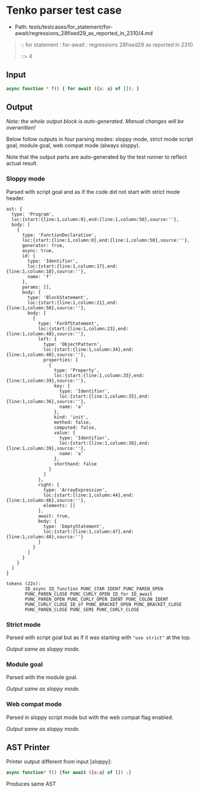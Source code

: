 # Tenko parser test case

- Path: tests/testcases/for_statement/for-await/regressions_28fixed29_as_reported_in_2310/4.md

> :: for statement : for-await : regressions 28fixed29 as reported in 2310
>
> ::> 4

## Input

`````js
async function * f() { for await ({a: a} of []); }
`````

## Output

_Note: the whole output block is auto-generated. Manual changes will be overwritten!_

Below follow outputs in four parsing modes: sloppy mode, strict mode script goal, module goal, web compat mode (always sloppy).

Note that the output parts are auto-generated by the test runner to reflect actual result.

### Sloppy mode

Parsed with script goal and as if the code did not start with strict mode header.

`````
ast: {
  type: 'Program',
  loc:{start:{line:1,column:0},end:{line:1,column:50},source:''},
  body: [
    {
      type: 'FunctionDeclaration',
      loc:{start:{line:1,column:0},end:{line:1,column:50},source:''},
      generator: true,
      async: true,
      id: {
        type: 'Identifier',
        loc:{start:{line:1,column:17},end:{line:1,column:18},source:''},
        name: 'f'
      },
      params: [],
      body: {
        type: 'BlockStatement',
        loc:{start:{line:1,column:21},end:{line:1,column:50},source:''},
        body: [
          {
            type: 'ForOfStatement',
            loc:{start:{line:1,column:23},end:{line:1,column:48},source:''},
            left: {
              type: 'ObjectPattern',
              loc:{start:{line:1,column:34},end:{line:1,column:40},source:''},
              properties: [
                {
                  type: 'Property',
                  loc:{start:{line:1,column:35},end:{line:1,column:39},source:''},
                  key: {
                    type: 'Identifier',
                    loc:{start:{line:1,column:35},end:{line:1,column:36},source:''},
                    name: 'a'
                  },
                  kind: 'init',
                  method: false,
                  computed: false,
                  value: {
                    type: 'Identifier',
                    loc:{start:{line:1,column:38},end:{line:1,column:39},source:''},
                    name: 'a'
                  },
                  shorthand: false
                }
              ]
            },
            right: {
              type: 'ArrayExpression',
              loc:{start:{line:1,column:44},end:{line:1,column:46},source:''},
              elements: []
            },
            await: true,
            body: {
              type: 'EmptyStatement',
              loc:{start:{line:1,column:47},end:{line:1,column:48},source:''}
            }
          }
        ]
      }
    }
  ]
}

tokens (22x):
       ID_async ID_function PUNC_STAR IDENT PUNC_PAREN_OPEN
       PUNC_PAREN_CLOSE PUNC_CURLY_OPEN ID_for ID_await
       PUNC_PAREN_OPEN PUNC_CURLY_OPEN IDENT PUNC_COLON IDENT
       PUNC_CURLY_CLOSE ID_of PUNC_BRACKET_OPEN PUNC_BRACKET_CLOSE
       PUNC_PAREN_CLOSE PUNC_SEMI PUNC_CURLY_CLOSE
`````

### Strict mode

Parsed with script goal but as if it was starting with `"use strict"` at the top.

_Output same as sloppy mode._

### Module goal

Parsed with the module goal.

_Output same as sloppy mode._

### Web compat mode

Parsed in sloppy script mode but with the web compat flag enabled.

_Output same as sloppy mode._

## AST Printer

Printer output different from input [sloppy]:

````js
async function* f() {for await ({a:a} of []) ;}
````

Produces same AST
